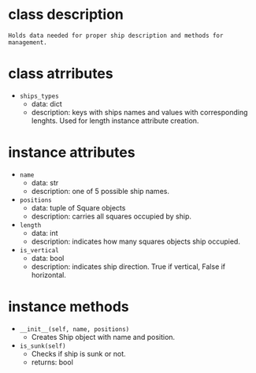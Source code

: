 # class description
    Holds data needed for proper ship description and methods for management.


# class atrributes
- `ships_types`
    - data: dict
    - description: keys with ships names and values with corresponding lenghts.
    Used for length instance attribute creation.


# instance attributes
- `name`
    - data: str
    - description: one of 5 possible ship names.
- `positions`
    - data: tuple of Square objects
    - description: carries all squares occupied by ship.
- `length`
    - data: int
    - description: indicates how many squares objects ship occupied.
- `is_vertical`
    - data: bool
    - description: indicates ship direction. True if vertical, False if horizontal.


# instance methods
- `__init__(self, name, positions)`
    - Creates Ship object with name and position.
- `is_sunk(self)`
    - Checks if ship is sunk or not.
    - returns: bool
